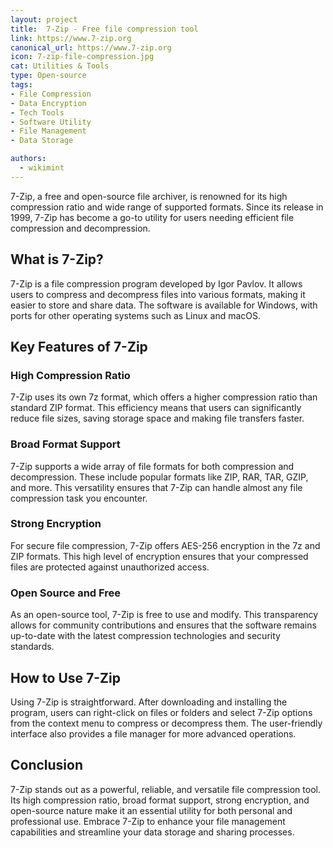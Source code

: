 ```yaml
---
layout: project
title:  7-Zip - Free file compression tool
link: https://www.7-zip.org
canonical_url: https://www.7-zip.org
icon: 7-zip-file-compression.jpg
cat: Utilities & Tools
type: Open-source
tags: 
- File Compression
- Data Encryption
- Tech Tools
- Software Utility
- File Management
- Data Storage

authors:
  - wikimint
---
```


7-Zip, a free and open-source file archiver, is renowned for its high compression ratio and wide range of supported formats. Since its release in 1999, 7-Zip has become a go-to utility for users needing efficient file compression and decompression.

## What is 7-Zip?

7-Zip is a file compression program developed by Igor Pavlov. It allows users to compress and decompress files into various formats, making it easier to store and share data. The software is available for Windows, with ports for other operating systems such as Linux and macOS.

## Key Features of 7-Zip

### High Compression Ratio

7-Zip uses its own 7z format, which offers a higher compression ratio than standard ZIP format. This efficiency means that users can significantly reduce file sizes, saving storage space and making file transfers faster.

### Broad Format Support

7-Zip supports a wide array of file formats for both compression and decompression. These include popular formats like ZIP, RAR, TAR, GZIP, and more. This versatility ensures that 7-Zip can handle almost any file compression task you encounter.

### Strong Encryption

For secure file compression, 7-Zip offers AES-256 encryption in the 7z and ZIP formats. This high level of encryption ensures that your compressed files are protected against unauthorized access.

### Open Source and Free

As an open-source tool, 7-Zip is free to use and modify. This transparency allows for community contributions and ensures that the software remains up-to-date with the latest compression technologies and security standards.

## How to Use 7-Zip

Using 7-Zip is straightforward. After downloading and installing the program, users can right-click on files or folders and select 7-Zip options from the context menu to compress or decompress them. The user-friendly interface also provides a file manager for more advanced operations.

## Conclusion

7-Zip stands out as a powerful, reliable, and versatile file compression tool. Its high compression ratio, broad format support, strong encryption, and open-source nature make it an essential utility for both personal and professional use. Embrace 7-Zip to enhance your file management capabilities and streamline your data storage and sharing processes.